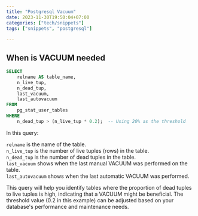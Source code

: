 ```yaml
---
title: "Postgresql Vacuum"
date: 2023-11-30T19:50:04+07:00
categories: ["tech/snippets"]
tags: ["snippets", "postgresql"]

---
```


## When is VACUUM needed
```sql
SELECT 
    relname AS table_name,
    n_live_tup,
    n_dead_tup,
    last_vacuum,
    last_autovacuum
FROM 
    pg_stat_user_tables
WHERE 
    n_dead_tup > (n_live_tup * 0.2);  -- Using 20% as the threshold
```


In this query:

`relname` is the name of the table.  
`n_live_tup` is the number of live tuples (rows) in the table.  
`n_dead_tup` is the number of dead tuples in the table.  
`last_vacuum` shows when the last manual VACUUM was performed on the table.  
`last_autovacuum` shows when the last automatic VACUUM was performed.   

This query will help you identify tables where the proportion of dead tuples to live tuples is high, indicating that a VACUUM might be beneficial. The threshold value (0.2 in this example) can be adjusted based on your database's performance and maintenance needs.